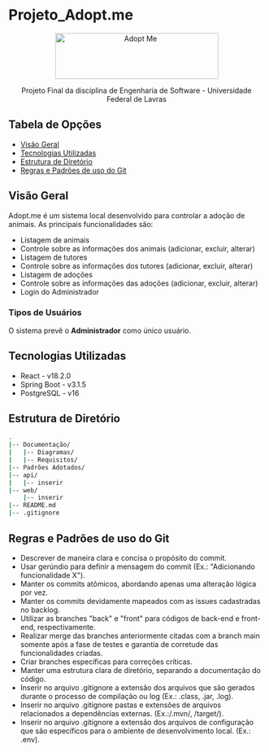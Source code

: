# Projeto_Adopt.me

<p align="center">
  <img src="https://github.com/renanripee/Projeto_Adopt.me/assets/102258510/36cff716-1294-45fb-9a4a-fbf4af8582ba" alt="Adopt Me" width="321" height="90">
</p>

<p align="center"> Projeto Final da disciplina de Engenharia de Software - Universidade Federal de Lavras </p>

## Tabela de Opções

- [Visão Geral](#visao-geral)
- [Tecnologias Utilizadas](#tecnologias)
- [Estrutura de Diretório](#estrutura-diretorio)
- [Regras e Padrões de uso do Git](#regras-padroes)

## Visão Geral

<a name="visao-geral"></a>

Adopt.me é um sistema local desenvolvido para controlar a adoção de animais. 
As principais funcionalidades são:

<ul>
  <li>Listagem de animais</li>
  <li>Controle sobre as informações dos animais (adicionar, excluir, alterar)</li>
  <li>Listagem de tutores</li>
  <li>Controle sobre as informações dos tutores (adicionar, excluir, alterar)</li>
  <li>Listagem de adoções</li>
  <li>Controle sobre as informações das adoções (adicionar, excluir, alterar)</li>
  <li>Login do Administrador</li>
</ul>

### Tipos de Usuários

O sistema prevê o <b>Administrador</b> como único usuário.


## Tecnologias Utilizadas

<a name="tecnologias"></a>

- React - v18.2.0
- Spring Boot - v3.1.5
- PostgreSQL - v16


## Estrutura de Diretório

<a name="estrutura-diretorio"></a>

```sh
.
|-- Documentação/
|   |-- Diagramas/
|   |-- Requisitos/
|-- Padrões Adotados/
|-- api/
|   |-- inserir
|-- web/
    |-- inserir
|-- README.md
|-- .gitignore
```
## Regras e Padrões de uso do Git

<a name="regras-padroes"></a>

- Descrever de maneira clara e concisa o propósito do commit.
- Usar gerúndio para definir a mensagem do commit (Ex.: "Adicionando funcionalidade X").
- Manter os commits atômicos, abordando apenas uma alteração lógica por vez.
- Manter os commits devidamente mapeados com as issues cadastradas no backlog.
- Utilizar as branches "back" e "front" para códigos de back-end e front-end, respectivamente.
- Realizar merge das branches anteriormente citadas com a branch main somente após a fase de testes e garantia de corretude das funcionalidades criadas.
- Criar branches específicas para correções críticas.
- Manter uma estrutura clara de diretório, separando a documentação do código.
- Inserir no arquivo .gitignore a extensão dos arquivos que são gerados durante o processo de compilação ou log (Ex.: .class, .jar, .log).
- Inserir no arquivo .gitignore pastas e extensões de arquivos relacionados a dependências externas. (Ex.:/.mvn/, /target/).
- Inserir no arquivo .gitignore a extensão dos arquivos de configuração que são específicos para o ambiente de desenvolvimento local. (Ex.: .env).
